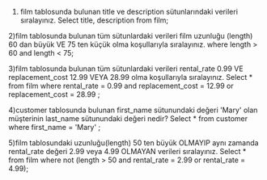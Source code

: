 1) film tablosunda bulunan title ve description sütunlarındaki verileri sıralayınız.
Select title, description from film;

2)film tablosunda bulunan tüm sütunlardaki verileri film uzunluğu (length) 60 dan büyük VE 75 ten küçük olma koşullarıyla sıralayınız.
where length > 60 and length < 75;

3)film tablosunda bulunan tüm sütunlardaki verileri rental_rate 0.99 VE replacement_cost 12.99 VEYA 28.99 olma koşullarıyla sıralayınız.
Select * from film
where rental_rate = 0.99 and replacement_cost = 12.99 or replacement_cost = 28.99 ;

4)customer tablosunda bulunan first_name sütunundaki değeri 'Mary' olan müşterinin last_name sütunundaki değeri nedir?
Select * from customer
where first_name = 'Mary' ;

5)film tablosundaki uzunluğu(length) 50 ten büyük OLMAYIP aynı zamanda rental_rate değeri 2.99 veya 4.99 OLMAYAN verileri sıralayınız.
Select * from film
where not (length > 50 and rental_rate = 2.99 or rental_rate = 4.99); 
